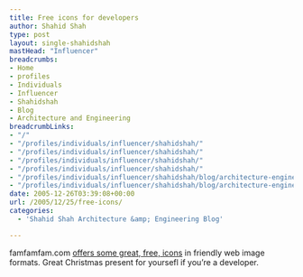 ```yaml
---
title: Free icons for developers
author: Shahid Shah
type: post
layout: single-shahidshah
mastHead: "Influencer"
breadcrumbs:
- Home
- profiles
- Individuals
- Influencer
- Shahidshah
- Blog
- Architecture and Engineering
breadcrumbLinks:
- "/"
- "/profiles/individuals/influencer/shahidshah/"
- "/profiles/individuals/influencer/shahidshah/"
- "/profiles/individuals/influencer/shahidshah/"
- "/profiles/individuals/influencer/shahidshah/"
- "/profiles/individuals/influencer/shahidshah/blog/architecture-engineering/"
- "/profiles/individuals/influencer/shahidshah/blog/architecture-engineering/"
date: 2005-12-26T03:39:08+00:00
url: /2005/12/25/free-icons/
categories:
  - 'Shahid Shah Architecture &amp; Engineering Blog'

---
```

famfamfam.com  [offers some great, free, icons][1] in friendly web image formats. Great Christmas present for yoursefl if you&#8217;re a developer.

 [1]: http://www.famfamfam.com/lab/icons/